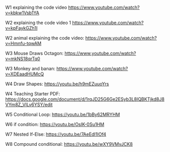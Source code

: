 W1 explaining the code video https://www.youtube.com/watch?v=kbkw1Vsb1YA

W2 explaining the code video 1 https://www.youtube.com/watch?v=kpFaykGZh1I

W2 animal explaining the code video: https://www.youtube.com/watch?v=Hmnfu-tqwAM

W3 Mouse Draws Octagon: https://www.youtube.com/watch?v=mkNS18qrTq0

W3 Monkey and banan: https://www.youtube.com/watch?v=XDEaadHUMcQ

W4 Draw Shapes: https://youtu.be/h9mEZuuoYrs

W4 Teaching Starter PDF: https://docs.google.com/document/d/1rqJD25G6Ge2ESyb3L8lQBKTjkd8J8VYm8Z_VlLv6YSY/edit

W5 Conditional Loop: https://youtu.be/1bBy62MRYHM

W6 if condition: https://youtu.be/OsIK-0Su1HM

W7 Nested If-Else: https://youtu.be/7AeEdl1IOf4

W8 Compound conditional: https://youtu.be/wXY9VMvJCK8
